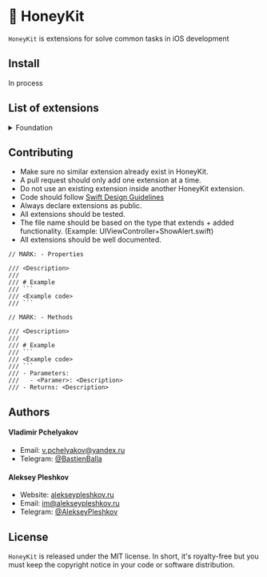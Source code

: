 # 🍯 HoneyKit

`HoneyKit` is extensions for solve common tasks in iOS development

## Install

In process

## List of extensions

<details>
<summary>Foundation</summary>
<ul>
<li><a href="https://github.com/sqrline/HoneyKit/tree/master/HoneyKit/Foundation/Date/Date%2BDayStep.swift">
<code>[Date] DayStep. Returns date after adding step to exists date based on direction.</code></a></li>
<li><a href="https://github.com/sqrline/HoneyKit/tree/master/HoneyKit/UIKit/UIViewController/UIViewController%2BChild.swift">
<code>[UIViewController] Child. Handles (adds, removes and switches) child of the current view controller.</code></a></li>
</ul>
</details>

## Contributing

* Make sure no similar extension already exist in HoneyKit.
* A pull request should only add one extension at a time.
* Do not use an existing extension inside another HoneyKit extension.
* Code should follow [Swift Design Guidelines](https://swift.org/documentation/api-design-guidelines/)
* Always declare extensions as public.
* All extensions should be tested.
* The file name should be based on the type that extends + added functionality. (Example: UIViewController+ShowAlert.swift)
* All extensions should be well documented.
```
// MARK: - Properties

/// <Description>
///
/// # Example
/// ```
/// <Example code>
/// ```

// MARK: - Methods

/// <Description>
///
/// # Example
/// ```
/// <Example code>
/// ```
/// - Parameters:
///   - <Paramer>: <Description>
/// - Returns: <Description>
```

## Authors

#### Vladimir Pchelyakov
* Email: [v.pchelyakov@yandex.ru](mailto:v.pchelyakov@yandex.ru)
* Telegram: [@BastienBalla](https://t.me/BastienBalla)

#### Aleksey Pleshkov
* Website: [alekseypleshkov.ru](https://alekseypleshkov.ru)
* Email: [im@alekseypleshkov.ru](mailto:im@alekseypleshkov.ru)
* Telegram: [@AlekseyPleshkov](https://t.me/AlekseyPleshkov)

## License

`HoneyKit` is released under the MIT license. In short, it's royalty-free but you must keep the copyright notice in your code or software distribution.
